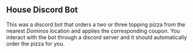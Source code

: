 ## House Discord Bot 
This was a discord bot that orders a two or three topping pizza from the nearest *Dominos* location and applies the corresponding coupon. 
You interact with the bot through a discord server and it should automatically order the pizza for you. 

